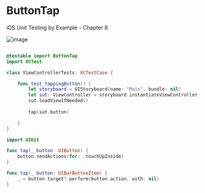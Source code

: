 # ButtonTap
iOS Unit Testing by Example - Chapter 8

![image](https://user-images.githubusercontent.com/47273077/178744829-44543765-d038-4d50-938d-7fb790badb98.png)

```swift

@testable import ButtonTap
import XCTest

class ViewControllerTests: XCTestCase {

    func test_tappingButton() {
        let storyboard = UIStoryboard(name: "Main", bundle: nil)
        let sut: ViewController = storyboard.instantiateViewController(identifier: String(describing: ViewController.self))
        sut.loadViewIfNeeded()
        
        tap(sut.button)

    }
}

```

```swift
import UIKit

func tap(_ button: UIButton) {
    button.sendActions(for: .touchUpInside)
}

func tap(_ button: UIBarButtonItem) {
    _ = button.target?.perform(button.action, with: nil)
}
```
